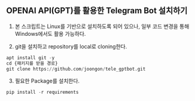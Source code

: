 ## OPENAI API(GPT)를 활용한 Telegram Bot 설치하기

1. 본 스크립트는 Linux를 기반으로 설치하도록 되어 있으나, 일부 코드 변경을 통해 Windows에서도 활용 가능하다.

2. git을 설치하고 repository를 local로 cloning한다.
```python
apt install git -y
cd {패키지를 받을 경로}
git clone https://github.com/joongon/tele_gptbot.git 
```

3. 필요한 Package를 설치한다.
```python
pip install -r requirements
```
